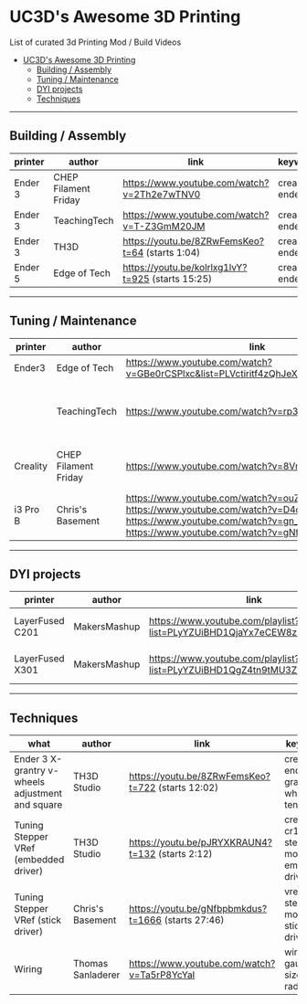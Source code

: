 # UC3D's Awesome 3D Printing
List of curated 3d Printing Mod / Build Videos

- [UC3D's Awesome 3D Printing](#uc3ds-awesome-3d-printing)
	- [Building / Assembly](#building--assembly)
	- [Tuning / Maintenance](#tuning--maintenance)
	- [DYI projects](#dyi-projects)
	- [Techniques](#techniques)

---
## Building / Assembly
| printer | author               | link | keywords |
| ------- | -------------------- | ---- | -------- |
| Ender 3 | CHEP Filament Friday | https://www.youtube.com/watch?v=2Th2e7wTNV0       | creality ender3
| Ender 3 | TeachingTech         | https://www.youtube.com/watch?v=T-Z3GmM20JM       | creality ender3
| Ender 3 | TH3D                 | https://youtu.be/8ZRwFemsKeo?t=64 (starts 1:04)   | creality ender3
| Ender 5 | Edge of Tech         | https://youtu.be/kolrlxg1lvY?t=925 (starts 15:25) | creality ender5

---
## Tuning / Maintenance
| printer  | author               | link | keywords |
| -------  | -------------------- | ---- | -------- |
| Ender3   | Edge of Tech         | https://www.youtube.com/watch?v=GBe0rCSPlxc&list=PLVctiritf4zQhJeXFqaimrCKjhH9DPza1 | creality ender3
|          | TeachingTech         | https://www.youtube.com/watch?v=rp3r921DBGI | e2e end-to-end tuning step-by-step
| Creality | CHEP Filament Friday | https://www.youtube.com/watch?v=8VmlZniuSa4 | ender3 ptfe capricorn replacement creality
| i3 Pro B | Chris's Basement     | https://www.youtube.com/watch?v=ouZQ-SKZDsc (1/4)<br> https://www.youtube.com/watch?v=D4oOZGvVTL8 (2/4)<br> https://www.youtube.com/watch?v=gn_5QKPj31E (3/4) <br> https://www.youtube.com/watch?v=gNfbpbmkdus (4/4) | geeetech i3 i3prob

---
## DYI projects
| printer | author               | link | keywords |
| ------- | -------------------- | ---- | -------- |
| LayerFused C201 | MakersMashup | https://www.youtube.com/playlist?list=PLyYZUiBHD1QjaYx7eCEW8zXvsgwEbAykY | cartesian step-by-step dyi
| LayerFused X301 | MakersMashup | https://www.youtube.com/playlist?list=PLyYZUiBHD1QgZ4tn9tMU3Z-l71JyhPW9l | corexy step-by-step dyi

---
## Techniques
| what | author               | link | keywords |
| ---- | -------------------- | ---- | -------- |
| Ender 3 X-grantry v-wheels adjustment and square | TH3D Studio       | https://youtu.be/8ZRwFemsKeo?t=722 (starts 12:02)  | creality ender3 x-grantry v-wheels tension
| Tuning Stepper VRef (embedded driver)            | TH3D Studio       | https://youtu.be/pJRYXKRAUN4?t=132 (starts 2:12)   | creality cr10 vref stepper motor embedded driver
| Tuning Stepper VRef (stick driver)               | Chris's Basement  | https://youtu.be/gNfbpbmkdus?t=1666 (starts 27:46) | vref stepper motor stick driver
| Wiring                                           | Thomas Sanladerer | https://www.youtube.com/watch?v=Ta5rP8YcYaI        | wiring gauge size bend radius
